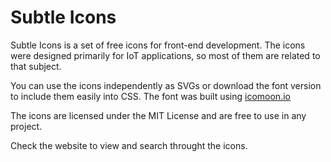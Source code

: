 # Subtle Icons

Subtle Icons is a set of free icons for front-end development. The icons were designed
primarily for IoT applications, so most of them are related to that subject.

You can use the icons independently as SVGs or download the font version to include
them easily into CSS. The font was built using [icomoon.io](https://icomoon.io/)

The icons are licensed under the MIT License and are free to use in any project.

Check the website to view and search throught the icons. 
